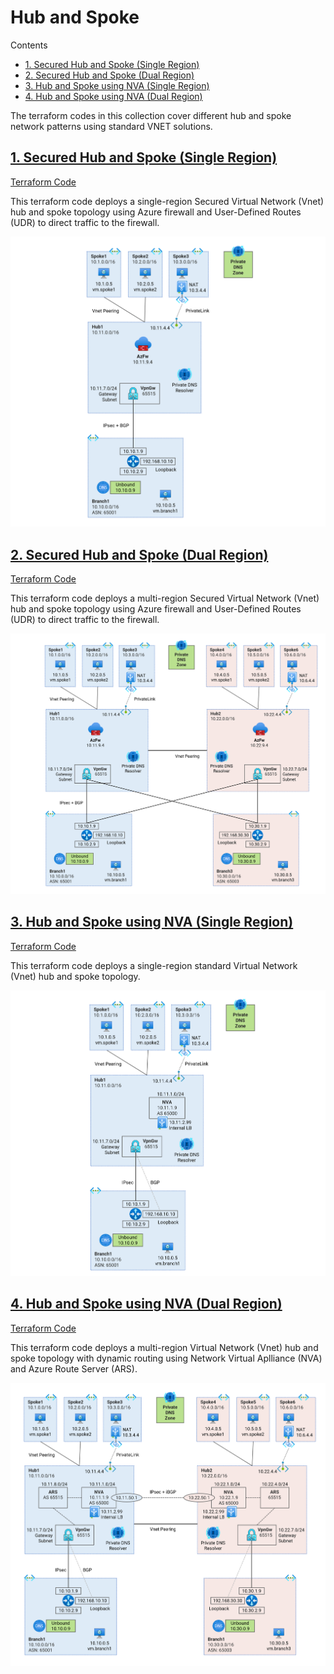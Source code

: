 
# Hub and Spoke <!-- omit from toc -->

Contents
<!-- TOC -->
- [1. Secured Hub and Spoke (Single Region)](#1-secured-hub-and-spoke-single-region)
- [2. Secured Hub and Spoke (Dual Region)](#2-secured-hub-and-spoke-dual-region)
- [3. Hub and Spoke using NVA (Single Region)](#3-hub-and-spoke-using-nva-single-region)
- [4. Hub and Spoke using NVA (Dual Region)](#4-hub-and-spoke-using-nva-dual-region)
<!-- /TOC -->

The terraform codes in this collection cover different hub and spoke network patterns using standard VNET solutions.

## [1. Secured Hub and Spoke (Single Region)](./1-hub-spoke-azfw-single-region/)
[Terraform Code](./1-hub-spoke-azfw-single-region/)

This terraform code deploys a single-region Secured Virtual Network (Vnet) hub and spoke topology using Azure firewall and User-Defined Routes (UDR) to direct traffic to the firewall.

![Secured Hub and Spoke (Single Region)](../images/scenarios/1-1-hub-spoke-azfw-single-region.png)

## [2. Secured Hub and Spoke (Dual Region)](./2-hub-spoke-azfw-dual-region/)
[Terraform Code](./2-hub-spoke-azfw-dual-region/)

This terraform code deploys a multi-region Secured Virtual Network (Vnet) hub and spoke topology using Azure firewall and User-Defined Routes (UDR) to direct traffic to the firewall.

![Secured Hub and Spoke (Dual Region)](../images/scenarios/1-2-hub-spoke-azfw-dual-region.png)

## [3. Hub and Spoke using NVA (Single Region)](./3-hub-spoke-nva-single-region/)
[Terraform Code](./3-hub-spoke-nva-single-region/)

This terraform code deploys a single-region standard Virtual Network (Vnet) hub and spoke topology.

![Hub and Spoke using NVA (Single Region)](../images/scenarios/1-3-hub-spoke-nva-single-region.png)

## [4. Hub and Spoke using NVA (Dual Region)](./4-hub-spoke-nva-dual-region/)
[Terraform Code](./4-hub-spoke-nva-dual-region/)

This terraform code deploys a multi-region Virtual Network (Vnet) hub and spoke topology with dynamic routing using Network Virtual Aplliance (NVA) and Azure Route Server (ARS).

![Hub and Spoke using NVA (Dual Region)](../images/scenarios/1-4-hub-spoke-nva-dual-region.png)
